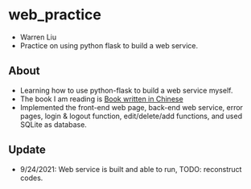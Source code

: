 # web_practice
* Warren Liu
* Practice on using python flask to build a web service.

## About
* Learning how to use python-flask to build a web service myself. 
* The book I am reading is [Book written in Chinese](https://github.com/greyli/flask-tutorial/blob/master/chapters/SUMMARY.md)
* Implemented the front-end web page, back-end web service, error pages, login & logout function, edit/delete/add functions, and used SQLite as database.

## Update
* 9/24/2021: Web service is built and able to run, TODO: reconstruct codes.